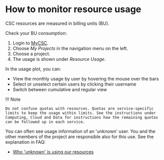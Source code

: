 # How to monitor resource usage

CSC resources are measured in billing units (BU).

Check your BU consumption:

1. Login to [MyCSC](http://my.csc.fi).
1. Choose _My Projects_ in the navigation menu on the left.
1. Choose a project.
1. The usage is shown under _Resource Usage_.

In the usage plot, you can:

* View the monthly usage by user by hovering the mouse over the bars
* Select or unselect certain users by clicking their username
* Switch between cumulative and regular view

!!! Note

    Do not confuse quotas with resources. Quotas are service-specific
    limits to keep the usage within limits. See the instructions under
    Computing, Cloud and Data for instructions how the remaining quotas
    can be followed up in each service.

You can often see usage information of an 'unknown' user. You and the other
members of the project are responsible also for this use. See the explanation
in FAQ:

* [Who 'unknown' is using our resources](../support/faq/who-unknown-is-using-our-resources.md)
